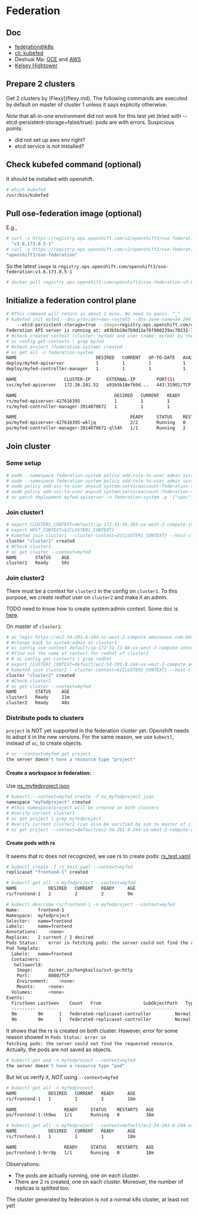 # Federation

## Doc
* [federation@k8s](https://kubernetes.io/docs/tasks/federation/federation-service-discovery/)
* [cli: kubefed](https://kubernetes.io/docs/admin/kubefed/)
* Deshuai Ma: [GCE](https://github.com/mdshuai/tools/blob/master/k8s/docs/deploy-federation-gce.md) and [AWS](https://github.com/mdshuai/tools/blob/master/k8s/docs/deploy-federation-ec2.md)
* [Kelsey Hightower](https://github.com/kelseyhightower/kubernetes-cluster-federation)

## Prepare 2 clusters

Get 2 clusters by (Flexy](flexy.md). The following commands are executed by default on master of cluster 1 unless it says explicity otherwise.

_Note_ that all-in-one environment did not work for this test yet (tried with --etcd-persistent-storage=false/true): pods are with errors. Suspicious points:

* did not set up aws env right?
* etcd service is not installed?

## Check kubefed command (optional)
It should be installed with openshift.

```sh
# which kubefed
/usr/bin/kubefed
```

## Pull ose-federation image (optional)
E.g.,

```sh
# curl -s https://registry.ops.openshift.com/v2/openshift3/ose-federation/tags/list | jq ".tags" | sort -V -r | sed -n 3p | sed 's/.$//'
  "v3.6.173.0.5-1"
# curl -s https://registry.ops.openshift.com/v2/openshift3/ose-federation/tags/list | jq ".name"
"openshift3/ose-federation"
```

So the latest <code>image</code> is <code>registry.ops.openshift.com/openshift3/ose-federation:v3.6.173.0.5-1</code>

```sh
# docker pull registry.ops.openshift.com/openshift3/ose-federation:v3.6.173.0.5-1
```

## Initialize a federation control plane

```sh
# #This command will return in about 2 mins. No need to panic. ^_^
# kubefed init myfed --dns-provider=aws-route53 --dns-zone-name=54.244.59.49.xip.io \
    --etcd-persistent-storage=true --image=registry.ops.openshift.com/openshift3/ose-federation:v3.6.173.0.5-1
Federation API server is running at: a93b5b18e7b9d11e78f980239ac70231-715675010.us-west-2.elb.amazonaws.com
# #check created context (cluster: myfed) and user (name: myfed) by the above command
# oc config get-contexts | grep myfed
# #check project (federation-system) created 
# oc get all -n federation-system 
NAME                              DESIRED   CURRENT   UP-TO-DATE   AVAILABLE   AGE
deploy/myfed-apiserver            1         1         1            1           13m
deploy/myfed-controller-manager   1         1         1            1           13m

NAME                  CLUSTER-IP      EXTERNAL-IP        PORT(S)         AGE
svc/myfed-apiserver   172.26.241.52   a93b5b18e7b9d...   443:31901/TCP   14m

NAME                                     DESIRED   CURRENT   READY     AGE
rs/myfed-apiserver-427616395             1         1         1         13m
rs/myfed-controller-manager-3914078672   1         1         1         13m

NAME                                           READY     STATUS    RESTARTS   AGE
po/myfed-apiserver-427616395-wkljq             2/2       Running   0          13m
po/myfed-controller-manager-3914078672-ql54h   1/1       Running   2          13m

```

## Join cluster

### Some setup

```sh
# oadm --namespace federation-system policy add-role-to-user admin system:serviceaccount:federation-system:default
# oadm --namespace federation-system policy add-role-to-user admin system:serviceaccount:federation-system:federation-controller-manager
# oadm policy add-scc-to-user anyuid system:serviceaccount:federation-system:deployer -n federation-system
# oadm policy add-scc-to-user anyuid system:serviceaccount:federation-system:default -n federation-system
# oc patch deployment myfed-apiserver -n federation-system -p '{"spec": {"template": {"spec": {"securityContext": {"runAsUser": 0}}}}}'
```

### Join cluster1

```sh
# export CLUSTER1_CONTEXT=default/ip-172-31-56-203-us-west-2-compute-internal:8443/system:admin
# export HOST_CONTEXT=${CLUSTER1_CONTEXT}
# kubefed join cluster1 --cluster-context=${CLUSTER1_CONTEXT} --host-cluster-context=${HOST_CONTEXT} --context=myfed
cluster "cluster1" created
# #Check cluster1
# oc get cluster --context=myfed
NAME       STATUS    AGE
cluster1   Ready     56s

```

### Join cluster2

There must be a context for <code>cluster2</code> in the config on <code>cluster1</code>.
To this purpose, we create _redhat_ user on <code>cluster2</code> and make it an admin.

TODO need to know how to create system:admin context. Some doc is [here](https://docs.openshift.org/latest/cli_reference/manage_cli_profiles.html).

On master of <code>cluster1</code>:

```sh
# oc login https://ec2-54-201-8-244.us-west-2.compute.amazonaws.com:8443 -u redhat -p <secret>
# #change back to system:admin on cluster1
# oc config use-context default/ip-172-31-11-86-us-west-2-compute-internal:8443/system:admin
# #find out the name of context for redhat of cluster2
# # oc config get-contexts | grep redhat
# export CLUSTER2_CONTEXT=default/ec2-54-201-8-244-us-west-2-compute-amazonaws-com:8443/redhat
# kubefed join cluster2 --cluster-context=${CLUSTER2_CONTEXT} --host-cluster-context=${HOST_CONTEXT} --context=myfed
cluster "cluster2" created
# #Check cluster2
# oc get cluster --context=myfed
NAME       STATUS    AGE
cluster1   Ready     11m
cluster2   Ready     48s

```

### Distribute pods to clusters

<code>project</code> is NOT yet supported in the federation cluster yet. Openshift needs to adopt it in the new versions.
For the same reason, we use <code>kubectl</code>, instead of <code>oc</code>, to create objects.

```sh
# oc --context=myfed get project
the server doesn't have a resource type "project"
```

#### Create a workspace in federation:
Use [ns_myfedproject.json](../files/ns_myfedproject.json)

```sh
# kubectl --context=myfed create -f ns_myfedproject.json 
namespace "myfedproject" created
# #this namespace/project will be created on both clusters
# #verify current cluster1
# oc get project | grep myfedproject
# #verify current cluster2 (can also be verified by ssh to master of cluster2)
# oc get project --context=default/ec2-54-201-8-244-us-west-2-compute-amazonaws-com:8443/redhat | grep myfedproject
```

#### Create pods with rs
It seems that rc does not recognized, we use rs to create pods: [rs_test.yaml](../files/rs_test.yaml)

```sh
# kubectl create -f rs_test.yaml --context=myfed
replicaset "frontend-1" created

# kubectl get all -n myfedproject --context=myfed
NAME            DESIRED   CURRENT   READY     AGE
rs/frontend-1   2         2         2         9m

# kubectl describe rs/frontend-1 -n myfedproject --context=myfed
Name:		frontend-1
Namespace:	myfedproject
Selector:	name=frontend
Labels:		name=frontend
Annotations:	<none>
Replicas:	2 current / 2 desired
Pods Status:	error in fetching pods: the server could not find the requested resource
Pod Template:
  Labels:	name=frontend
  Containers:
   helloworld:
    Image:		docker.io/hongkailiu/svt-go:http
    Port:		8080/TCP
    Environment:	<none>
    Mounts:		<none>
  Volumes:		<none>
Events:
  FirstSeen	LastSeen	Count	From				SubObjectPath	Type		Reason		Message
  ---------	--------	-----	----				-------------	--------	------		-------
  9m		9m		1	federated-replicaset-controller			Normal		CreateInCluster	Creating replicaset in cluster cluster1
  9m		9m		1	federated-replicaset-controller			Normal		CreateInCluster	Creating replicaset in cluster cluster2

```


It shows that the rs is created on both cluster. However, _error_ for some reason showed in <code>Pods Status:	error in fetching pods: the server could not find the requested resource</code>. Actually, the pods are not saved as objects.

```sh
# kubectl get pod -n myfedproject --context=myfed
the server doesn't have a resource type "pod"
```

But let us verify it, _NOT_ using <code>--context=myfed</code>

```sh
# kubectl get all -n myfedproject 
NAME            DESIRED   CURRENT   READY     AGE
rs/frontend-1   1         1         1         16m

NAME                  READY     STATUS    RESTARTS   AGE
po/frontend-1-th9ws   1/1       Running   0          16m

# kubectl get all -n myfedproject --context=default/ec2-54-201-8-244-us-west-2-compute-amazonaws-com:8443/redhat
NAME            DESIRED   CURRENT   READY     AGE
rs/frontend-1   1         1         1         18m

NAME                  READY     STATUS    RESTARTS   AGE
po/frontend-1-9rr8p   1/1       Running   0          18m
```

Observations:

* The pods are actually running, one on each cluster.
* There are 2 rs created, one on each cluster. Moreover, the number of replicas is splitted too.

The cluster generated by federation is not a normal k8s cluster, at least not yet!

